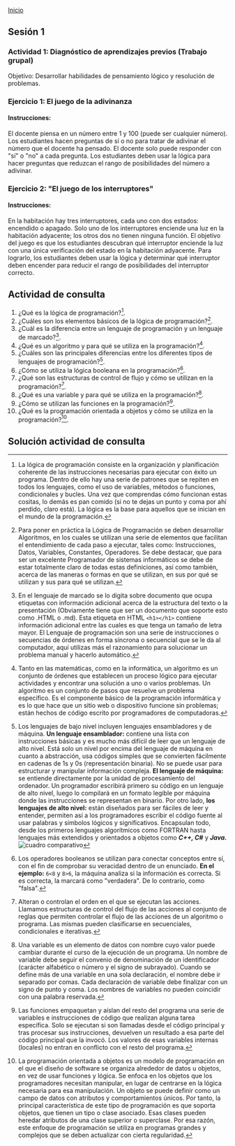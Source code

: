 <!-- No borrar o modificar -->
[Inicio](./index.md)

## Sesión 1 
### Actividad 1: Diagnóstico de aprendizajes previos (Trabajo grupal)
Objetivo: Desarrollar habilidades de pensamiento lógico y resolución de problemas.
### Ejercicio 1: El juego de la adivinanza
#### Instrucciones:
El docente piensa en un número entre 1 y 100 (puede ser cualquier número).
Los estudiantes hacen preguntas de sí o no para tratar de adivinar el número que el docente ha pensado.
El docente solo puede responder con "sí" o "no" a cada pregunta.
Los estudiantes deben usar la lógica para hacer preguntas que reduzcan el rango de posibilidades del número a adivinar.
### Ejercicio 2: "El juego de los interruptores"
#### Instrucciones:
En la habitación hay tres interruptores, cada uno con dos estados: encendido o apagado.
Solo uno de los interruptores enciende una luz en la habitación adyacente; los otros dos no tienen ninguna función.
El objetivo del juego es que los estudiantes descubran qué interruptor enciende la luz con una única verificación del estado en la habitación adyacente.
Para lograrlo, los estudiantes deben usar la lógica y determinar qué interruptor deben encender para reducir el rango de posibilidades del interruptor correcto.
## Actividad de consulta
1. ¿Qué es la lógica de programación?[^1].
2. ¿Cuáles son los elementos básicos de la lógica de programación?[^2].
3. ¿Cuál es la diferencia entre un lenguaje de programación y un lenguaje de marcado?[^3].
4. ¿Qué es un algoritmo y para qué se utiliza en la programación?[^4].
5. ¿Cuáles son las principales diferencias entre los diferentes tipos de lenguajes de programación?[^5].
6. ¿Cómo se utiliza la lógica booleana en la programación?[^6].
7. ¿Qué son las estructuras de control de flujo y cómo se utilizan en la programación?[^7].
8. ¿Qué es una variable y para qué se utiliza en la programación?[^8].
9. ¿Cómo se utilizan las funciones en la programación?[^9].
10. ¿Qué es la programación orientada a objetos y cómo se utiliza en la programación?[^10].
## Solución actividad de consulta
[^1]: La lógica de programación consiste en la organización y planificación coherente de las instrucciones necesarias para ejecutar con éxito un programa. Dentro de ello hay una serie de patrones que se repiten en todos los lenguajes, como el uso de variables, métodos o funciones, condicionales y bucles. Una vez que comprendas cómo funcionan estas cositas, lo demás es pan comido (si no te dejas un punto y coma por ahí perdido, claro está). La lógica es la base para aquellos que se inician en el mundo de la programación.
[^2]: Para poner en práctica la Lógica de Programación se deben desarrollar Algoritmos, en los cuales se utilizan una serie de elementos que facilitan el entendimiento de cada paso a ejecutar, tales como: Instrucciones, Datos, Variables, Constantes, Operadores. Se debe destacar, que para ser un excelente Programador de sistemas informáticos se debe de estar totalmente claro de todas estas definiciones, así como también, acerca de las maneras o formas en que se utilizan, en sus por qué se utilizan y sus para qué se utilizan.
[^3]: En el lenguaje de marcado se lo digita sobre documento que ocupa etiquetas con información adicional acerca de la estructura del texto o la presentación (Obviamente tiene que ser un documento que soporte esto como .HTML o .md). Esta etiqueta en HTML `<h1></h1>` contiene información adicional entre las cuales es que tenga un tamaño de letra mayor. El Lenguaje de programación son una serie de instrucciones o secuencias de órdenes en forma síncrona o secuencial que se le da al computador, aquí utilizas más el razonamiento para solucionar un problema manual y hacerlo automático.
[^4]: Tanto en las matemáticas, como en la informática, un algoritmo es un conjunto de órdenes que establecen un proceso lógico para ejecutar actividades y encontrar una solución a uno o varios problemas. Un algoritmo es un conjunto de pasos que resuelve un problema específico. Es el componente básico de la programación informática y es lo que hace que un sitio web o dispositivo funcione sin problemas; están hechos de código escrito por programadores de computadoras.
[^5]: Los lenguajes de bajo nivel incluyen lenguajes ensambladores y de máquina. **Un lenguaje ensamblador:** contiene una lista con instrucciones básicas y es mucho más difícil de leer que un lenguaje de alto nivel. Está solo un nivel por encima del lenguaje de máquina en cuanto a abstracción, usa códigos simples que se convierten fácilmente en cadenas de 1s y 0s (representación binaria). No se puede usar para estructurar y manipular información compleja. **El lenguaje de máquina:** se entiende directamente por la unidad de procesamiento del ordenador. Un programador escribirá primero su código en un lenguaje de alto nivel, luego lo compilará en un formato legible por máquina donde las instrucciones se representan en binario. Por otro lado, **los lenguajes de alto nivel:** están diseñados para ser fáciles de leer y entender, permiten así a los programadores escribir el código fuente al usar palabras y símbolos lógicos y significativos. Encapsulan todo, desde los primeros lenguajes algorítmicos como FORTRAN hasta lenguajes más extendidos y orientados a objetos como ***C++, C#*** y ***Java.*** ![cuadro comparativo](https://firebasestorage.googleapis.com/v0/b/fotos-269d3.appspot.com/o/imagen_2023-10-18_122417690.png?alt=media&token=7c16feb7-b133-42a0-8d20-3fbc76626d33&_gl=1*49s2al*_ga*MTY4MDMwODQyNS4xNjk3MzE3ODgw*_ga_CW55HF8NVT*MTY5NzY0OTg1Ni40LjEuMTY5NzY0OTg2Mi41NC4wLjA.)
[^6]: Los operadores booleanos se utilizan para conectar conceptos entre sí, con el fin de comprobar su veracidad dentro de un enunciado. **En el ejemplo:** `6<8` y `8>6`, la máquina analiza si la información es correcta. Si es correcta, la marcará como "verdadera". De lo contrario, como "falsa".
[^7]: Alteran o controlan el orden en el que se ejecutan las acciones. Llamamos estructuras de control del flujo de las acciones al conjunto de reglas que permiten controlar el flujo de las acciones de un algoritmo o programa. Las mismas pueden clasificarse en secuenciales, condicionales e iterativas.
[^8]: Una variable es un elemento de datos con nombre cuyo valor puede cambiar durante el curso de la ejecución de un programa. Un nombre de variable debe seguir el convenio de denominación de un identificador (carácter alfabético o número y el signo de subrayado). Cuando se define más de una variable en una sola declaración, el nombre debe ir separado por comas. Cada declaración de variable debe finalizar con un signo de punto y coma. Los nombres de variables no pueden coincidir con una palabra reservada.
[^9]: Las funciones empaquetan y aíslan del resto del programa una serie de variables e instrucciones de código que realizan alguna tarea específica. Solo se ejecutan si son llamadas desde el código principal y tras procesar sus instrucciones, devuelven un resultado a esa parte del código principal que la invocó. Los valores de esas variables internas (locales) no entran en conflicto con el resto del programa.
[^10]: La programación orientada a objetos es un modelo de programación en el que el diseño de software se organiza alrededor de datos u objetos, en vez de usar funciones y lógica. Se enfoca en los objetos que los programadores necesitan manipular, en lugar de centrarse en la lógica necesaria para esa manipulación. Un objeto se puede definir como un campo de datos con atributos y comportamientos únicos.  Por tanto, la principal característica de este tipo de programación es que soporta objetos, que tienen un tipo o clase asociado. Esas clases pueden heredar atributos de una clase superior o superclase. Por esa razón, este enfoque de programación se utiliza en programas grandes y complejos que se deben actualizar con cierta regularidad.